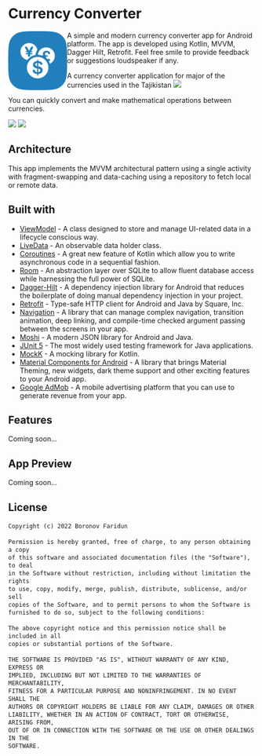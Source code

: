 <h1>Currency Converter</h1>

<img  align="left" src="promo/app_icon.png" width="120px">
A simple and modern currency converter app for Android platform. The app is developed using Kotlin, MVVM, Dagger Hilt, Retrofit. Feel free smile to provide feedback or suggestions loudspeaker if any.

A currency converter application for major of the currencies used in the Tajikistan <img src="https://snipp.ru/cdn/country-flags/png24px/tj.png" width="24px">

You can quickly convert and make mathematical operations between currencies.

<a href="https://play.google.com/store/apps/details?id=tj.boronov.currency"><img src="https://play.google.com/intl/en_us/badges/images/generic/en_badge_web_generic.png" width="175px"></a>
<a href="https://f-droid.org/ru/packages/tj.boronov.currency/"><img src="https://f-droid.org/badge/get-it-on.png" width="175px"></a>

## Architecture
This app implements the MVVM architectural pattern using a single activity with fragment-swapping and data-caching using a repository to fetch local or remote data. 

## Built with

* <a href="https://developer.android.com/topic/libraries/architecture/viewmodel" target="_blank">ViewModel</a> - A class designed to store and manage UI-related data in a lifecycle conscious way.
* <a href="https://developer.android.com/topic/libraries/architecture/livedata" target="_blank">LiveData</a> - An observable data holder class.
* <a href="https://kotlinlang.org/docs/reference/coroutines-overview.html" target="_blank">Coroutines</a> - A great new feature of Kotlin which allow you to write asynchronous code in a sequential fashion.
* <a href="https://developer.android.com/topic/libraries/architecture/room" target="_blank">Room</a> - An abstraction layer over SQLite to allow fluent database access while harnessing the full power of SQLite.
* <a href="https://dagger.dev/hilt" target="_blank">Dagger-Hilt</a> - A dependency injection library for Android that reduces the boilerplate of doing manual dependency injection in your project.
* <a href="https://square.github.io/retrofit" target="_blank">Retrofit</a> - Type-safe HTTP client for Android and Java by Square, Inc.
* <a href="https://developer.android.com/guide/navigation" target="_blank">Navigation</a> - A library that can manage complex navigation, transition animation, deep linking, and compile-time checked argument passing between the screens in your app.
* <a href="https://github.com/square/moshi" target="_blank">Moshi</a> - A modern JSON library for Android and Java.
* <a href="https://github.com/junit-team/junit5" target="_blank">JUnit 5</a> - The most widely used testing framework for Java applications.
* <a href="https://github.com/mockk/mockk" target="_blank">MockK</a> - A mocking library for Kotlin.
* <a href="https://github.com/material-components/material-components-android" target="_blank">Material Components for Android</a> - A library that brings Material Theming, new widgets, dark theme support and other exciting features to your Android app.
* <a href="https://developers.google.com/admob/android/quick-start" target="_blank">Google AdMob</a> - A mobile advertising platform that you can use to generate revenue from your app.

## Features

Сoming soon...

## App Preview

Сoming soon...

## License

```text
Copyright (c) 2022 Boronov Faridun

Permission is hereby granted, free of charge, to any person obtaining a copy
of this software and associated documentation files (the "Software"), to deal
in the Software without restriction, including without limitation the rights
to use, copy, modify, merge, publish, distribute, sublicense, and/or sell
copies of the Software, and to permit persons to whom the Software is
furnished to do so, subject to the following conditions:

The above copyright notice and this permission notice shall be included in all
copies or substantial portions of the Software.

THE SOFTWARE IS PROVIDED "AS IS", WITHOUT WARRANTY OF ANY KIND, EXPRESS OR
IMPLIED, INCLUDING BUT NOT LIMITED TO THE WARRANTIES OF MERCHANTABILITY,
FITNESS FOR A PARTICULAR PURPOSE AND NONINFRINGEMENT. IN NO EVENT SHALL THE
AUTHORS OR COPYRIGHT HOLDERS BE LIABLE FOR ANY CLAIM, DAMAGES OR OTHER
LIABILITY, WHETHER IN AN ACTION OF CONTRACT, TORT OR OTHERWISE, ARISING FROM,
OUT OF OR IN CONNECTION WITH THE SOFTWARE OR THE USE OR OTHER DEALINGS IN THE
SOFTWARE.
```
